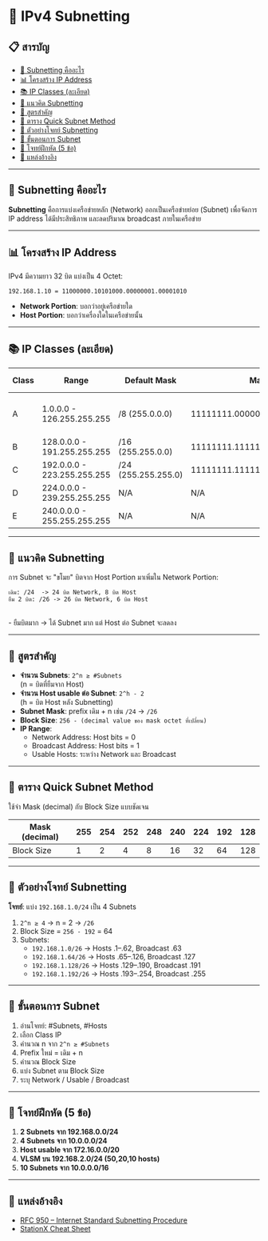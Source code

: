 # 📡 IPv4 Subnetting

## 📋 สารบัญ
- [🔎 Subnetting คืออะไร](#subnetting-คืออะไร)
- [📊 โครงสร้าง IP Address](#โครงสร้าง-ip-address)
- [📚 IP Classes (ละเอียด)](#ip-classes-ละเอียด)
- [🧠 แนวคิด Subnetting](#แนวคิด-subnetting)
- [📐 สูตรสำคัญ](#สูตรสำคัญ)
- [📝 ตาราง Quick Subnet Method](#ตาราง-quick-subnet-method)
- [🧪 ตัวอย่างโจทย์ Subnetting](#ตัวอย่างโจทย์-subnetting)
- [🔧 ขั้นตอนการ Subnet](#ขั้นตอนการ-subnet)
- [🥇 โจทย์ฝึกหัด (5 ข้อ)](#โจทย์ฝึกหัด-5-ข้อ)
- [🔗 แหล่งอ้างอิง](#แหล่งอ้างอิง)

---

## 🔎 Subnetting คืออะไร
**Subnetting** คือการแบ่งเครือข่ายหลัก (Network) ออกเป็นเครือข่ายย่อย (Subnet) เพื่อจัดการ IP address ได้มีประสิทธิภาพ และลดปริมาณ broadcast ภายในเครือข่าย

---

## 📊 โครงสร้าง IP Address
IPv4 มีความยาว 32 บิต แบ่งเป็น 4 Octet:
```text
192.168.1.10 = 11000000.10101000.00000001.00001010
```
- **Network Portion**: บอกว่าอยู่เครือข่ายใด
- **Host Portion**: บอกว่าเครื่องใดในเครือข่ายนั้น

---

## 📚 IP Classes (ละเอียด)
| Class | Range               | Default Mask    | Mask (Binary)             | Network Bits | Host Bits | Hosts/Net   | Special Use                |
|-------|---------------------|-----------------|---------------------------|--------------|-----------|-------------|----------------------------|
| A     | 1.0.0.0 - 126.255.255.255 | /8 (255.0.0.0)   | 11111111.00000000.00000000.00000000 | 8            | 24        | 16,777,214 | เครือข่ายขนาดใหญ่ (Loopback 127.0.0.0/8) |
| B     | 128.0.0.0 - 191.255.255.255 | /16 (255.255.0.0) | 11111111.11111111.00000000.00000000 | 16           | 16        | 65,534     | เครือข่ายขนาดกลาง       |
| C     | 192.0.0.0 - 223.255.255.255 | /24 (255.255.255.0)| 11111111.11111111.11111111.00000000 | 24           | 8         | 254        | เครือข่ายขนาดเล็ก (LAN)   |
| D     | 224.0.0.0 - 239.255.255.255 | N/A             | N/A                       | Multicast    | Multicast | Multicast  | IP Multicast               |
| E     | 240.0.0.0 - 255.255.255.255 | N/A             | N/A                       | Experimental | Experimental| Experimental| สำหรับการทดลอง            |

---

## 🧠 แนวคิด Subnetting
การ Subnet จะ "ขโมย" บิตจาก Host Portion มาเพิ่มใน Network Portion:
```text
เดิม: /24  -> 24 บิต Network, 8 บิต Host
ยืม 2 บิต: /26 -> 26 บิต Network, 6 บิต Host
```
<br/>
- ยืมบิตมาก → ได้ Subnet มาก แต่ Host ต่อ Subnet จะลดลง

---

## 📐 สูตรสำคัญ
- **จำนวน Subnets**: `2^n ≥ #Subnets`  
  (n = บิตที่ยืมจาก Host)
- **จำนวน Host usable ต่อ Subnet**: `2^h - 2`  
  (h = บิต Host หลัง Subnetting)
- **Subnet Mask**: prefix เดิม + n เช่น `/24` → `/26`
- **Block Size**: `256 - (decimal value ของ mask octet ที่เปลี่ยน)`
- **IP Range**:
  - Network Address: Host bits = 0
  - Broadcast Address: Host bits = 1
  - Usable Hosts: ระหว่าง Network และ Broadcast

---

## 📝 ตาราง Quick Subnet Method
ใช้จำ Mask (decimal) กับ Block Size แบบชัดเจน

| Mask (decimal) | 255 | 254 | 252 | 248 | 240 | 224 | 192 | 128 |
|----------------|-----|-----|-----|-----|-----|-----|-----|-----|
| Block Size     | 1   | 2   | 4   | 8   | 16  | 32  | 64  | 128 |

---

## 🧪 ตัวอย่างโจทย์ Subnetting
**โจทย์**: แบ่ง `192.168.1.0/24` เป็น 4 Subnets
1. `2^n ≥ 4` → n = 2 → `/26`
2. Block Size = `256 - 192` = 64
3. Subnets:
   - `192.168.1.0/26` → Hosts .1–.62, Broadcast .63
   - `192.168.1.64/26` → Hosts .65–.126, Broadcast .127
   - `192.168.1.128/26` → Hosts .129–.190, Broadcast .191
   - `192.168.1.192/26` → Hosts .193–.254, Broadcast .255

---

## 🔧 ขั้นตอนการ Subnet
1. อ่านโจทย์: #Subnets, #Hosts
2. เลือก Class IP
3. คำนวณ n จาก `2^n ≥ #Subnets`
4. Prefix ใหม่ = เดิม + n
5. คำนวณ Block Size
6. แบ่ง Subnet ตาม Block Size
7. ระบุ Network / Usable / Broadcast

---

## 🥇 โจทย์ฝึกหัด (5 ข้อ)
1. **2 Subnets จาก 192.168.0.0/24**
2. **4 Subnets จาก 10.0.0.0/24**
3. **Host usable จาก 172.16.0.0/20**
4. **VLSM บน 192.168.2.0/24 (50,20,10 hosts)**
5. **10 Subnets จาก 10.0.0.0/16**

---

## 🔗 แหล่งอ้างอิง
- [RFC 950 – Internet Standard Subnetting Procedure](https://datatracker.ietf.org/doc/html/rfc950)
- [StationX Cheat Sheet](https://www.stationx.net/category/cheat-sheets/)
